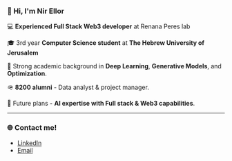 ### 👋 Hi, I'm Nir Ellor

💻 **Experienced Full Stack Web3 developer** at Renana Peres lab  

🎓 3rd year **Computer Science student** at **The Hebrew University of Jerusalem**  

🚀 Strong academic background in **Deep Learning**, **Generative Models**, and **Optimization**.

🪖 **8200 alumni** - Data analyst & project manager.

🤖 Future plans - **AI expertise with Full stack & Web3 capabilities**.

---

### 🌐 Contact me!
- [LinkedIn](https://www.linkedin.com/in/nirellor)
- [Email](mailto:nirellorwaizner@gmail.com)

